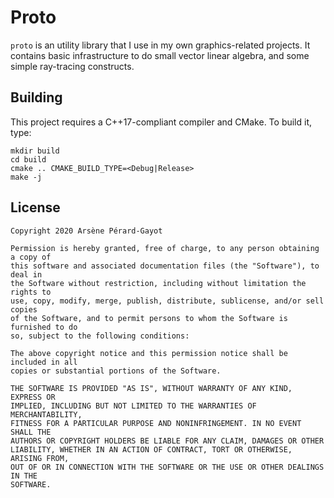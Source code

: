 # Proto

`proto` is an utility library that I use in my own graphics-related projects.
It contains basic infrastructure to do small vector linear algebra, and some simple ray-tracing constructs.

## Building

This project requires a C++17-compliant compiler and CMake.
To build it, type:

    mkdir build
    cd build
    cmake .. CMAKE_BUILD_TYPE=<Debug|Release>
    make -j

## License

```
Copyright 2020 Arsène Pérard-Gayot

Permission is hereby granted, free of charge, to any person obtaining a copy of
this software and associated documentation files (the "Software"), to deal in
the Software without restriction, including without limitation the rights to
use, copy, modify, merge, publish, distribute, sublicense, and/or sell copies
of the Software, and to permit persons to whom the Software is furnished to do
so, subject to the following conditions:

The above copyright notice and this permission notice shall be included in all
copies or substantial portions of the Software.

THE SOFTWARE IS PROVIDED "AS IS", WITHOUT WARRANTY OF ANY KIND, EXPRESS OR
IMPLIED, INCLUDING BUT NOT LIMITED TO THE WARRANTIES OF MERCHANTABILITY,
FITNESS FOR A PARTICULAR PURPOSE AND NONINFRINGEMENT. IN NO EVENT SHALL THE
AUTHORS OR COPYRIGHT HOLDERS BE LIABLE FOR ANY CLAIM, DAMAGES OR OTHER
LIABILITY, WHETHER IN AN ACTION OF CONTRACT, TORT OR OTHERWISE, ARISING FROM,
OUT OF OR IN CONNECTION WITH THE SOFTWARE OR THE USE OR OTHER DEALINGS IN THE
SOFTWARE.
```
